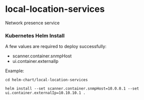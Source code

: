 local-location-services
=======================
Network presence service

### Kubernetes Helm Install
A few values are required to deploy successfully:
- scanner.container.snmpHost
- ui.container.externalIp

Example: 
	
	cd helm-chart/local-location-services
	
	helm install --set scanner.container.snmpHost=10.0.0.1 --set ui.container.externalIp=10.10.10.1 .